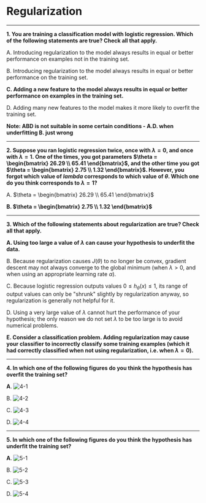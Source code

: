 # Regularization

----

**1. You are training a classification model with logistic regression. Which of the following statements are true? Check all that apply.**

A. Introducing regularization to the model always results in equal or better performance on examples not in the training set.

B. Introducing regularization to the model always results in equal or better performance on the training set.

**C. Adding a new feature to the model always results in equal or better performance on examples in the training set.**

D. Adding many new features to the model makes it more likely to overfit the training set.

**Note: ABD is not suitable in some certain conditions - A.D. when underfitting B. just wrong**

----

**2. Suppose you ran logistic regression twice, once with $\lambda = 0$, and once with $\lambda = 1$. One of the times, you got parameters $\theta = \begin{bmatrix} 26.29 \\ 65.41 \end{bmatrix}$, and the other time you got $\theta = \begin{bmatrix} 2.75 \\ 1.32 \end{bmatrix}$. However, you forgot which value of $lambda$ corresponds to which value of $\theta$. Which one do you think corresponds to $\lambda = 1$?**

A. $\theta = \begin{bmatrix} 26.29 \\ 65.41 \end{bmatrix}$

**B. $\theta = \begin{bmatrix} 2.75 \\ 1.32 \end{bmatrix}$**

----

**3. Which of the following statements about regularization are true? Check all that apply.**

**A. Using too large a value of $\lambda$ can cause your hypothesis to underfit the data.**

B. Because regularization causes $J(\theta)$ to no longer be convex, gradient descent may not always converge to the global minimum (when $\lambda > 0$, and when using an appropriate learning rate $\alpha$).

C. Because logistic regression outputs values $0 \le h_{\theta}(x) \le 1$,  its range of output values can only be "shrunk" slightly by regularization anyway, so regularization is generally not helpful for it.

D. Using a very large value of $\lambda$ cannot hurt the performance of your hypothesis; the only reason we do not set $\lambda$ to be too large is to avoid numerical problems.

**E. Consider a classification problem. Adding regularization may cause your classifier to incorrectly classify some training examples (which it had correctly classified when not using regularization, i.e. when $\lambda = 0$).**

----

**4. In which one of the following figures do you think the hypothesis has overfit the training set?**

**A**. ![4-1](https://github.com/phdsky/FLAG/blob/master/MLANG/images/Week3_Regularization/4-1.png)

B. ![4-2](https://github.com/phdsky/FLAG/blob/master/MLANG/images/Week3_Regularization/4-2.png)

C. ![4-3](https://github.com/phdsky/FLAG/blob/master/MLANG/images/Week3_Regularization/4-3.png)

D. ![4-4](https://github.com/phdsky/FLAG/blob/master/MLANG/images/Week3_Regularization/4-4.png)

----

**5. In which one of the following figures do you think the hypothesis has underfit the training set?**

**A**. ![5-1](https://github.com/phdsky/FLAG/blob/master/MLANG/images/Week3_Regularization/5-1.png)

B. ![5-2](https://github.com/phdsky/FLAG/blob/master/MLANG/images/Week3_Regularization/5-2.png)

C. ![5-3](https://github.com/phdsky/FLAG/blob/master/MLANG/images/Week3_Regularization/5-3.png)

D. ![5-4](https://github.com/phdsky/FLAG/blob/master/MLANG/images/Week3_Regularization/5-4.png)
